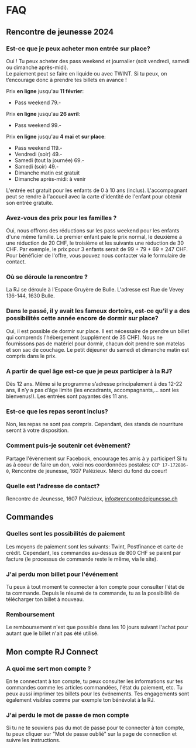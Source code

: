 # FAQ

## Rencontre de jeunesse 2024

### Est-ce que je peux acheter mon entrée sur place?

Oui ! Tu peux acheter des pass weekend et journalier (soit vendredi, samedi ou dimanche après-midi).<br>
Le paiement peut se faire en liquide ou avec TWINT. Si tu peux, on t’encourage donc à prendre tes billets en avance !

Prix **en ligne** jusqu'au **11 février**:

- Pass weekend 79.-

Prix **en ligne** jusqu'au **26 avril**:

- Pass weekend 99.-

Prix **en ligne** jusqu'au **4 mai** et **sur place**:

- Pass weekend 119.-
- Vendredi (soir) 49.-
- Samedi (tout la journée) 69.-
- Samedi (soir) 49.-
- Dimanche matin est gratuit
- Dimanche après-midi: à venir

L'entrée est gratuit pour les enfants de 0 à 10 ans (inclus). L'accompagnant peut se rendre à l'accueil avec la carte d'identité de l'enfant pour obtenir son entrée gratuite.

### Avez-vous des prix pour les familles ?

Oui, nous offrons des réductions sur les pass weekend pour les enfants d'une même famille. Le premier enfant paie le prix normal, le deuxième a une réduction de 20 CHF, le troisième et les suivants une réduction de 30 CHF. Par exemple, le prix pour 3 enfants serait de 99 + 79 + 69 = 247 CHF. Pour bénéficier de l'offre, vous pouvez nous contacter via le formulaire de contact.

### Où se déroule la rencontre ?

La RJ se déroule à l'Espace Gruyère de Bulle. L'adresse est Rue de Vevey 136-144, 1630 Bulle.

### Dans le passé, il y avait les fameux dortoirs, est-ce qu’il y a des possibilités cette année encore de dormir sur place?

Oui, il est possible de dormir sur place. Il est nécessaire de prendre un billet qui comprends l'hébergement (supplément de 35 CHF). Nous ne fournissons pas de matériel pour dormir, chacun doit prendre son matelas et son sac de couchage. Le petit déjeuner du samedi et dimanche matin est compris dans le prix.

### A partir de quel âge est-ce que je peux participer à la RJ?

Dès 12 ans. Même si le programme s’adresse principalement à des 12-22 ans, il n’y a pas d’âge limite (les encadrants, accompagnants,... sont les bienvenus!). Les entrées sont payantes dès 11 ans.

### Est-ce que les repas seront inclus?

Non, les repas ne sont pas compris. Cependant, des stands de nourriture seront à votre disposition.

### Comment puis-je soutenir cet évènement?

Partage l'évènement sur Facebook, encourage tes amis à y participer! Si tu as à coeur de faire un don, voici nos coordonnées postales: `CCP 17-172886-0`, Rencontre de jeunesse, 1607 Palézieux. Merci du fond du coeur!

### Quelle est l'adresse de contact?

Rencontre de Jeunesse, 1607 Palézieux, info@rencontredejeunesse.ch

## Commandes

### Quelles sont les possibilités de paiement

Les moyens de paiement sont les suivants: Twint, Postfinance et carte de crédit. Cependant, les commandes au-dessus de 800 CHF se paient par facture (le processus de commande reste le même, via le site).

### J'ai perdu mon billet pour l'événement

Tu peux à tout moment te connecter à ton compte pour consulter l'état de ta commande. Depuis le résumé de ta commande, tu as la possibilité de télécharger ton billet à nouveau.

### Remboursement

Le remboursement n'est que possible dans les 10 jours suivant l'achat pour autant que le billet n'ait pas été utilisé.

## Mon compte RJ Connect

### A quoi me sert mon compte ?

En te connectant à ton compte, tu peux consulter les informations sur tes commandes comme les articles commandées, l'état du paiement, etc. Tu peux aussi imprimer tes billets pour les événements. Tes engagements sont également visibles comme par exemple ton bénévolat à la RJ.

### J'ai perdu le mot de passe de mon compte

Si tu ne te souviens pas du mot de passe pour te connecter à ton compte, tu peux cliquer sur "Mot de passe oublié" sur la page de connection et suivre les instructions.